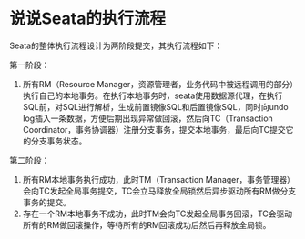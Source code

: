 # 说说Seata的执行流程

Seata的整体执行流程设计为两阶段提交，其执行流程如下：

第一阶段：

1. 所有RM（Resource Manager，资源管理者，业务代码中被远程调用的部分）执行自己的本地事务。在执行本地事务时，seata使用数据源代理，在执行SQL前，对SQL进行解析，生成前置镜像SQL和后置镜像SQL，同时向undo log插入一条数据，方便后期出现异常做回滚，然后向TC（Transaction Coordinator，事务协调器）注册分支事务，提交本地事务，最后向TC提交它的分支事务状态。

第二阶段：

1. 所有RM本地事务执行成功，此时TM（Transaction Manager，事务管理器）会向TC发起全局事务提交，TC会立马释放全局锁然后异步驱动所有RM做分支事务的提交。
2. 存在一个RM本地事务不成功，此时TM会向TC发起全局事务回滚，TC会驱动所有的RM做回滚操作，等待所有的RM回滚成功后然后再释放全局锁。
